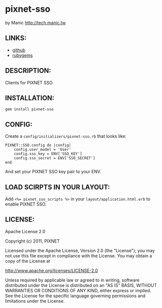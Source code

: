 # pixnet-sso

by Manic <http://tech.manic.tw>

## LINKS:

* [github](https://github.com/manic/pixnet-sso)
* [rubygems](http://rubygems.org/gems/pixnet-sso)

## DESCRIPTION:

Clients for PIXNET SSO

## INSTALLATION:

    gem install pixnet-sso 

## CONFIG:

Create a `config/initializers/pixnet-sso.rb` that looks like:

    PIXNET::SSO.config do |config|
        config.user_model = 'User'
        config.sso_key = ENV['SSO_KEY']
        config.sso_secret = ENV['SSO_SECRET']
    end

And set your PIXNET SSO key pair to your ENV.

## LOAD SCIRPTS IN YOUR LAYOUT:

Add `<%= pixnet_sso_scripts %>` in your `layout/application.html.erb` to enable PIXNET SSO.

## LICENSE:

Apache License 2.0

Copyright (c) 2011, PIXNET

Licensed under the Apache License, Version 2.0 (the "License");
you may not use this file except in compliance with the License.
You may obtain a copy of the License at

   <http://www.apache.org/licenses/LICENSE-2.0>

Unless required by applicable law or agreed to in writing, software
distributed under the License is distributed on an "AS IS" BASIS,
WITHOUT WARRANTIES OR CONDITIONS OF ANY KIND, either express or implied.
See the License for the specific language governing permissions and
limitations under the License.